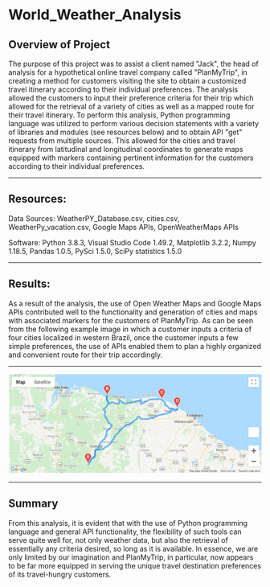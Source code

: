 # World_Weather_Analysis

## Overview of Project

The purpose of this project was to assist a client named "Jack", the head of analysis for a hypothetical online travel company called "PlanMyTrip", in creating a method for customers visiting the site to obtain a customized travel itinerary according to their individual preferences.  The analysis allowed the customers to input their preference criteria for their trip which allowed for the retrieval of a variety of cities as well as a mapped route for their travel itinerary. To perform this analysis, Python programming language was utilized to perform various decision statements with a variety of libraries and modules (see resources below) and to obtain API "get" requests from multiple sources. This allowed for the cities and travel itinerary from latitudinal and longitudinal coordinates to generate maps equipped with markers containing pertinent information for the customers according to their individual preferences.

---------------------------------------------
## Resources:
Data Sources: WeatherPY_Database.csv, cities.csv, 
WeatherPy_vacation.csv, Google Maps APIs, OpenWeatherMaps APIs

Software: Python 3.8.3, Visual Studio Code 1.49.2, 
Matplotlib 3.2.2, Numpy 1.18.5, Pandas 1.0.5, PySci 1.5.0,
SciPy statistics 1.5.0

---------------------------------------------

## Results:

As a result of the analysis, the use of Open Weather Maps and Google Maps APIs contributed well to the functionality and generation of cities and maps with associated markers for the customers of PlanMyTrip.  As can be seen from the following example image in which a customer inputs a criteria of four cities localized in western Brazil, once the customer inputs a few simple preferences, the use of APIs enabled them to plan a highly organized and convenient route for their trip accordingly.



------------------------------------

![](Vacation_Itinerary/WeatherPy_travel_map.png)

-----------------------------------

## Summary

From this analysis, it is evident that with the use of Python programming language and general API functionality, the flexibility of such tools can serve quite well for, not only weather data, but also the retrieval of essentially any criteria desired, so long as it is available.  In essence, we are only limited by our imagination and PlanMyTrip, in particular, now appears to be far more equipped in serving the unique travel destination preferences of its travel-hungry customers.
